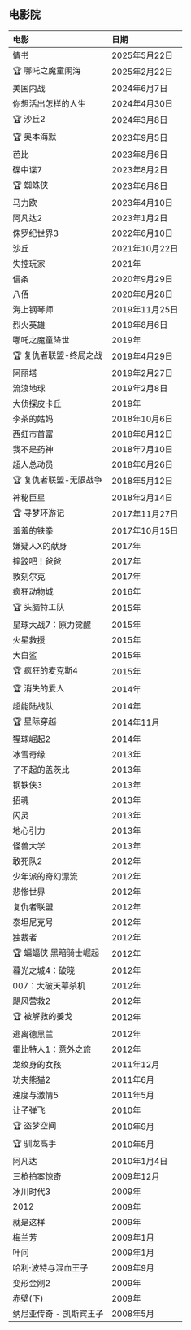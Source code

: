 ## 电影院

| 电影 | 日期 |
|:----|:---------------------------------------|
| 情书 |2025年5月22日|
|🏆 哪吒之魔童闹海 |2025年2月22日|
| 美国内战 | 2024年6月7日 |
| 你想活出怎样的人生 | 2024年4月30日 |
|🏆 沙丘2|   2024年3月8日 |
|🏆 奥本海默|2023年9月5日 |
|芭比|  2023年8月6日 |
|碟中谍7|2023年8月2日 |
|🏆 蜘蛛侠| 2023年6月8日 |
|马力欧| 2023年4月10日 |
|阿凡达2| 2023年1月2日 |
|侏罗纪世界3|2022年6月10日|
|沙丘|2021年10月22日|
|失控玩家|2021年|
|信条|2020年9月29日|
|八佰|2020年8月28日|
|海上钢琴师|2019年11月25日|
|烈火英雄|2019年8月6日|
|哪吒之魔童降世 |2019年|
|🏆 复仇者联盟-终局之战|2019年4月29日|
|阿丽塔|2019年2月27日|
|流浪地球|2019年2月8日|
|大侦探皮卡丘|2019年|
|李茶的姑妈|2018年10月6日|
|西虹市首富|2018年8月12日|
|我不是药神|2018年7月10日|
|超人总动员|2018年6月26日|
|🏆 复仇者联盟-无限战争|2018年5月12日|
|神秘巨星|2018年2月14日|
|🏆 寻梦环游记|2017年11月27日|
|羞羞的铁拳|2017年10月15日|
|嫌疑人X的献身|2017年|
|摔跤吧！爸爸 |2017年|
|敦刻尔克|2017年|
|疯狂动物城|2016年|
|🏆 头脑特工队|2015年|
|星球大战7：原力觉醒|2015年|
|火星救援|2015年|
|大白鲨|2015年|
|🏆 疯狂的麦克斯4|2015年|
|🏆 消失的爱人|2014年|
|超能陆战队|2014年|
|🏆 星际穿越|2014年11月|
|猩球崛起2|2014年|
|冰雪奇缘|2013年|
|了不起的盖茨比|2013年|
|钢铁侠3|2013年|
|招魂|2013年|
|闪灵|2013年|
|地心引力|2013年|
|怪兽大学|2013年|
|敢死队2|2012年|
|少年派的奇幻漂流|2012年|
|悲惨世界|2012年|
|复仇者联盟|2012年|
|泰坦尼克号|2012年|
|独裁者|2012年|
|🏆 蝙蝠侠 黑暗骑士崛起|2012年|
|暮光之城4：破晓|2012年|
|007：大破天幕杀机|2012年|
|飓风营救2|2012年|
|🏆 被解救的姜戈|2012年|
|逃离德黑兰|2012年|
|霍比特人1：意外之旅|2012年|
|龙纹身的女孩|2011年12月|
|功夫熊猫2|2011年6月|
|速度与激情5|2011年5月|
|让子弹飞|2010年|
|🏆 盗梦空间|2010年9月|
|🏆 驯龙高手|2010年5月|
|阿凡达|2010年1月4日|
|三枪拍案惊奇|2009年12月|
|冰川时代3|2009年|
|2012|2009年|
|就是这样|2009年|
|梅兰芳|2009年1月|
|叶问|2009年1月|
|哈利·波特与混血王子 |2009年9月|
|变形金刚2|2009年|
|赤壁(下)|2009年|
|纳尼亚传奇 - 凯斯宾王子|2008年5月|